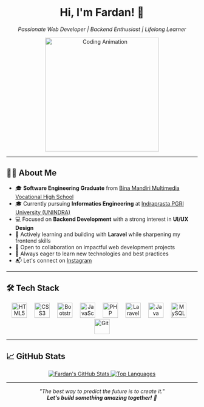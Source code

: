 <h1 align="center">Hi, I'm Fardan! 👋</h1>
<p align="center">
  <em>Passionate Web Developer | Backend Enthusiast | Lifelong Learner</em>
</p>

<p align="center">
  <img src="https://media1.tenor.com/m/g8zGJoWeBnEAAAAC/boomerangfu-hotsauce.gif" width="300" alt="Coding Animation" />
</p>

---

## 👨‍💻 About Me

- 🎓 **Software Engineering Graduate** from [Bina Mandiri Multimedia Vocational High School](http://smkbm3.sch.id)  
- 🎓 Currently pursuing **Informatics Engineering** at [Indraprasta PGRI University (UNINDRA)](https://unindra.ac.id/)
- 💻 Focused on **Backend Development** with a strong interest in **UI/UX Design**
- 🚀 Actively learning and building with **Laravel** while sharpening my frontend skills
- 🤝 Open to collaboration on impactful web development projects
- 🌱 Always eager to learn new technologies and best practices
- 📬 Let's connect on [Instagram](https://www.instagram.com/)

---

## 🛠️ Tech Stack

<div align="center">
  <img src="https://cdn.jsdelivr.net/gh/devicons/devicon/icons/html5/html5-original.svg" height="40" alt="HTML5" />
  <img width="12" />
  <img src="https://cdn.jsdelivr.net/gh/devicons/devicon/icons/css3/css3-original.svg" height="40" alt="CSS3" />
  <img width="12" />
  <img src="https://cdn.jsdelivr.net/gh/devicons/devicon/icons/bootstrap/bootstrap-original.svg" height="40" alt="Bootstrap" />
  <img width="12" />
  <img src="https://cdn.jsdelivr.net/gh/devicons/devicon/icons/javascript/javascript-original.svg" height="40" alt="JavaScript" />
  <img width="12" />
  <img src="https://cdn.jsdelivr.net/gh/devicons/devicon/icons/php/php-original.svg" height="40" alt="PHP" />
  <img width="12" />
  <img src="https://cdn.jsdelivr.net/gh/devicons/devicon/icons/laravel/laravel-original.svg" height="40" alt="Laravel" />
  <img width="12" />
  <img src="https://cdn.jsdelivr.net/gh/devicons/devicon/icons/java/java-original.svg" height="40" alt="Java" />
  <img width="12" />
  <img src="https://cdn.jsdelivr.net/gh/devicons/devicon/icons/mysql/mysql-original.svg" height="40" alt="MySQL" />
  <img width="12" />
  <img src="https://cdn.jsdelivr.net/gh/devicons/devicon/icons/git/git-original.svg" height="40" alt="Git" />
</div>

---

## 📈 GitHub Stats

<p align="center">
  <a href="https://github.com/fardan23">
    <img src="https://github-readme-stats.vercel.app/api?username=fardan23&show_icons=true&count_private=true&theme=tokyonight" alt="Fardan's GitHub Stats" />
  </a>
  <a href="https://github.com/fardan23">
    <img src="https://github-readme-stats.vercel.app/api/top-langs/?username=fardan23&layout=compact&langs_count=8&theme=tokyonight" alt="Top Languages" />
  </a>
</p>

---

<p align="center">
  <em>
    "The best way to predict the future is to create it." <br>
    <b>Let's build something amazing together!</b> 🚀
  </em>
</p>
